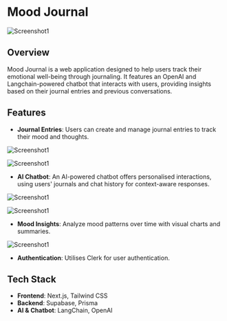 # Mood Journal

![Screenshot1](https://res.cloudinary.com/drbz4rq7y/image/upload/v1707955351/Screenshot_from_2024-02-14_13-35-29_qi7i4u.png)

## Overview
Mood Journal is a web application designed to help users track their emotional well-being through journaling. It features an OpenAI and Langchain-powered chatbot that interacts with users, providing insights based on their journal entries and previous conversations.

## Features
- **Journal Entries**: Users can create and manage journal entries to track their mood and thoughts. 

![Screenshot1](https://res.cloudinary.com/drbz4rq7y/image/upload/v1707957369/Screenshot_from_2024-02-15_00-35-11_pg6ffr.png)

![Screenshot1](https://res.cloudinary.com/drbz4rq7y/image/upload/v1707957964/Screenshot_from_2024-02-15_00-45-32_tdruzl.png)



- **AI Chatbot**: An AI-powered chatbot offers personalised interactions, using users' journals and chat history for context-aware responses.

![Screenshot1](https://res.cloudinary.com/drbz4rq7y/image/upload/v1707959899/Screenshot_from_2024-02-15_01-17-43_vjic9t.png)

![Screenshot1](https://res.cloudinary.com/drbz4rq7y/image/upload/v1707960558/Screenshot_from_2024-02-15_01-27-58_vrjxyt.png)


- **Mood Insights**: Analyze mood patterns over time with visual charts and summaries.

![Screenshot1](https://res.cloudinary.com/drbz4rq7y/image/upload/v1707960834/Screenshot_from_2024-02-15_01-33-37_ytdafo.png)

- **Authentication**: Utilises Clerk for user authentication.




## Tech Stack
- **Frontend**: Next.js, Tailwind CSS
- **Backend**: Supabase, Prisma
- **AI & Chatbot**: LangChain, OpenAI




